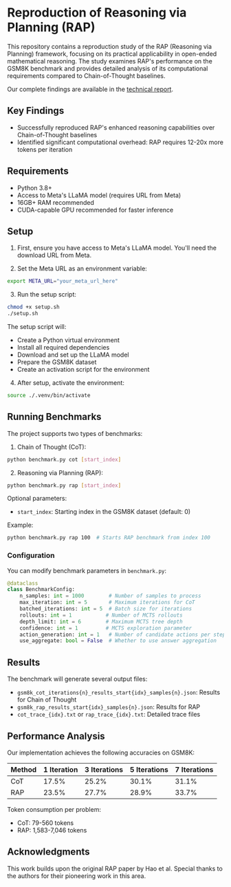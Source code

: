 # Reproduction of Reasoning via Planning (RAP)

This repository contains a reproduction study of the RAP (Reasoning via Planning) framework, focusing on its practical applicability in open-ended mathematical reasoning. The study examines RAP's performance on the GSM8K benchmark and provides detailed analysis of its computational requirements compared to Chain-of-Thought baselines.

Our complete findings are available in the [technical report](https://piragi.github.io/papers/rap-reproduction.pdf).

## Key Findings

- Successfully reproduced RAP's enhanced reasoning capabilities over Chain-of-Thought baselines
- Identified significant computational overhead: RAP requires 12-20x more tokens per iteration

## Requirements

- Python 3.8+
- Access to Meta's LLaMA model (requires URL from Meta)
- 16GB+ RAM recommended
- CUDA-capable GPU recommended for faster inference

## Setup

1. First, ensure you have access to Meta's LLaMA model. You'll need the download URL from Meta.

2. Set the Meta URL as an environment variable:
```bash
export META_URL="your_meta_url_here"
```

3. Run the setup script:
```bash
chmod +x setup.sh
./setup.sh
```

The setup script will:
- Create a Python virtual environment
- Install all required dependencies
- Download and set up the LLaMA model
- Prepare the GSM8K dataset
- Create an activation script for the environment

4. After setup, activate the environment:
```bash
source ./.venv/bin/activate
```

## Running Benchmarks

The project supports two types of benchmarks:

1. Chain of Thought (CoT):
```bash
python benchmark.py cot [start_index]
```

2. Reasoning via Planning (RAP):
```bash
python benchmark.py rap [start_index]
```

Optional parameters:
- `start_index`: Starting index in the GSM8K dataset (default: 0)

Example:
```bash
python benchmark.py rap 100  # Starts RAP benchmark from index 100
```

### Configuration

You can modify benchmark parameters in `benchmark.py`:

```python
@dataclass
class BenchmarkConfig:
    n_samples: int = 1000        # Number of samples to process
    max_iteration: int = 5       # Maximum iterations for CoT
    batched_iterations: int = 5  # Batch size for iterations
    rollouts: int = 1           # Number of MCTS rollouts
    depth_limit: int = 6        # Maximum MCTS tree depth
    confidence: int = 1         # MCTS exploration parameter
    action_generation: int = 1   # Number of candidate actions per step
    use_aggregate: bool = False  # Whether to use answer aggregation
```

## Results

The benchmark will generate several output files:

- `gsm8k_cot_iterations{n}_results_start{idx}_samples{n}.json`: Results for Chain of Thought
- `gsm8k_rap_results_start{idx}_samples{n}.json`: Results for RAP
- `cot_trace_{idx}.txt` or `rap_trace_{idx}.txt`: Detailed trace files

## Performance Analysis

Our implementation achieves the following accuracies on GSM8K:

| Method | 1 Iteration | 3 Iterations | 5 Iterations | 7 Iterations |
|--------|-------------|--------------|--------------|--------------|
| CoT    | 17.5%      | 25.2%        | 30.1%        | 31.1%       |
| RAP    | 23.5%      | 27.7%        | 28.9%        | 33.7%       |

Token consumption per problem:
- CoT: 79-560 tokens
- RAP: 1,583-7,046 tokens

## Acknowledgments

This work builds upon the original RAP paper by Hao et al. Special thanks to the authors for their pioneering work in this area.
